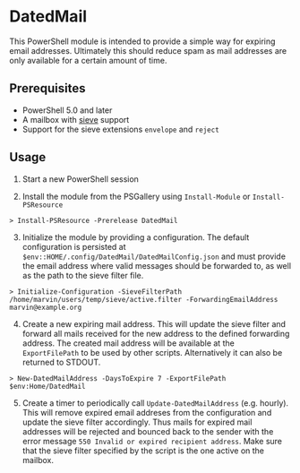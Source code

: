 # DatedMail

This PowerShell module is intended to provide a simple way for expiring email addresses.
Ultimately this should reduce spam as mail addresses are only available for a certain amount of time.

## Prerequisites

  * PowerShell 5.0 and later
  * A mailbox with [sieve](http://sieve.info/) support
  * Support for the sieve extensions `envelope` and `reject`

## Usage

  1. Start a new PowerShell session

  2. Install the module from the PSGallery using `Install-Module` or `Install-PSResource`
    
```pwsh
> Install-PSResource -Prerelease DatedMail
```
  3. Initialize the module by providing a configuration. The default configuration is persisted at `$env::HOME/.config/DatedMail/DatedMailConfig.json` and must provide the email address where valid messages should be forwarded to, as well as the path to the sieve filter file.
    
```pwsh
> Initialize-Configuration -SieveFilterPath /home/marvin/users/temp/sieve/active.filter -ForwardingEmailAddress marvin@example.org
```
  4. Create a new expiring mail address. This will update the sieve filter and forward all mails received for the new address to the defined forwarding address. The created mail address will be available at the `ExportFilePath` to be used by other scripts. Alternatively it can also be returned to STDOUT.
    
```pwsh
> New-DatedMailAddress -DaysToExpire 7 -ExportFilePath $env:Home/DatedMail
```
  5. Create a timer to periodically call `Update-DatedMailAddress` (e.g. hourly). This will remove expired email addreses from the configuration and update the sieve filter accordingly. Thus mails for expired mail addresses will be rejected and bounced back to the sender with the error message `550 Invalid or expired recipient address`.
  Make sure that the sieve filter specified by the script is the one active on the mailbox.